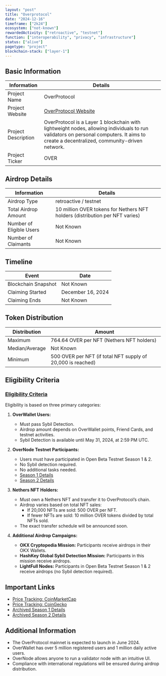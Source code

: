 ```yaml
---
layout: "post"
title: "Overprotocol"
date: "2024-12-16"
timeframe: ["2k24"]
ecosystem: ["not-known"]
rewardedActivity: ["retroactive", "testnet"]
function: ["interoperability", "privacy", "infrastructure"]
status: ["alive"]
pagetype: "project"
blockchain-stack: ["layer-1"]
---
```


## Basic Information

| Information         | Details                                                                                                                                                                                 |
| ------------------- | --------------------------------------------------------------------------------------------------------------------------------------------------------------------------------------- |
| Project Name        | OverProtocol                                                                                                                                                                            |
| Project Website     | [OverProtocol Website](https://overprotocol.io)                                                                                                                                         |
| Project Description | OverProtocol is a Layer 1 blockchain with lightweight nodes, allowing individuals to run validators on personal computers. It aims to create a decentralized, community-driven network. |
| Project Ticker      | OVER                                                                                                                                                                                    |

## Airdrop Details

| Information              | Details                                                                      |
| ------------------------ | ---------------------------------------------------------------------------- |
| Airdrop Type             | retroactive / testnet                                                        |
| Total Airdrop Amount     | 10 million OVER tokens for Nethers NFT holders (distribution per NFT varies) |
| Number of Eligible Users | Not Known                                                                    |
| Number of Claimants      | Not Known                                                                    |

## Timeline

| Event               | Date              |
| ------------------- | ----------------- |
| Blockchain Snapshot | Not Known         |
| Claiming Started    | December 16, 2024 |
| Claiming Ends       | Not Known         |

## Token Distribution

| Distribution   | Amount                                                      |
| -------------- | ----------------------------------------------------------- |
| Maximum        | 764.64 OVER per NFT (Nethers NFT holders)                   |
| Median/Average | Not Known                                                   |
| Minimum        | 500 OVER per NFT (if total NFT supply of 20,000 is reached) |

## Eligibility Criteria

### [Eligibility Criteria](https://medium.com/overprotocol/overprotocol-who-is-eligible-for-airdrop-2-63a754909e50)

Eligibility is based on three primary categories:

1. **OverWallet Users:**

   - Must pass Sybil Detection.
   - Airdrop amount depends on OverWallet points, Friend Cards, and testnet activities.
   - Sybil Detection is available until May 31, 2024, at 2:59 PM UTC.

2. **OverNode Testnet Participants:**

   - Users must have participated in Open Beta Testnet Season 1 & 2.
   - No Sybil detection required.
   - No additional tasks needed.
   - [Season 1 Details](https://web.archive.org/web/20240525195312/https://medium.com/overprotocol/overprotocol-who-is-eligible-for-the-airdrop-1dfaa5d3460c)
   - [Season 2 Details](https://web.archive.org/web/20240817231852/https://medium.com/overprotocol/overprotocol-who-is-eligible-for-airdrop-2-63a754909e50)

3. **Nethers NFT Holders:**

   - Must own a Nethers NFT and transfer it to OverProtocol’s chain.
   - Airdrop varies based on total NFT sales:
     - If 20,000 NFTs are sold: 500 OVER per NFT.
     - If fewer NFTs are sold: 10 million OVER tokens divided by total NFTs sold.
   - The exact transfer schedule will be announced soon.

4. **Additional Airdrop Campaigns:**
   - **OKX Cryptopedia Mission:** Participants receive airdrops in their OKX Wallets.
   - **HashKey Global Sybil Detection Mission:** Participants in this mission receive airdrops.
   - **LightFull Nodes:** Participants in Open Beta Testnet Season 1 & 2 receive airdrops (no Sybil detection required).

## Important Links

- [Price Tracking: CoinMarketCap](https://coinmarketcap.com/currencies/overprotocol)
- [Price Tracking: CoinGecko](https://www.coingecko.com/en/coins/overprotocol)
- [Archived Season 1 Details](https://web.archive.org/web/20240525195312/https://medium.com/overprotocol/overprotocol-who-is-eligible-for-the-airdrop-1dfaa5d3460c)
- [Archived Season 2 Details](https://web.archive.org/web/20240817231852/https://medium.com/overprotocol/overprotocol-who-is-eligible-for-airdrop-2-63a754909e50)

## Additional Information

- The OverProtocol mainnet is expected to launch in June 2024.
- OverWallet has over 5 million registered users and 1 million daily active users.
- OverNode allows anyone to run a validator node with an intuitive UI.
- Compliance with international regulations will be ensured during airdrop distribution.